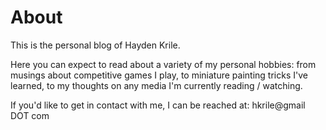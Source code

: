 # About
This is the personal blog of Hayden Krile. 

Here you can expect to read about a variety of my personal hobbies: from musings about competitive games I play, to miniature painting tricks I've learned, to my thoughts on any media I'm currently reading / watching.

If you'd like to get in contact with me, I can be reached at: hkrile@gmail DOT com